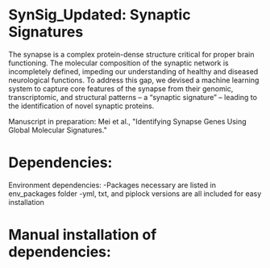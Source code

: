 # SynSig_Updated: Synaptic Signatures

The synapse is a complex protein-dense structure critical for proper brain functioning. The molecular composition of the synaptic network is incompletely defined, impeding our understanding of healthy and diseased neurological functions. To address this gap, we devised a machine learning system to capture core features of the synapse from their genomic, transcriptomic, and structural patterns – a “synaptic signature” – leading to the identification of novel synaptic proteins.

Manuscript in preparation: Mei et al., "Identifying Synapse Genes Using Global Molecular Signatures."

# Dependencies:

Environment dependencies:
  -Packages necessary are listed in env_packages folder
  -yml, txt, and piplock versions are all included for easy installation
 
# Manual installation of dependencies:

